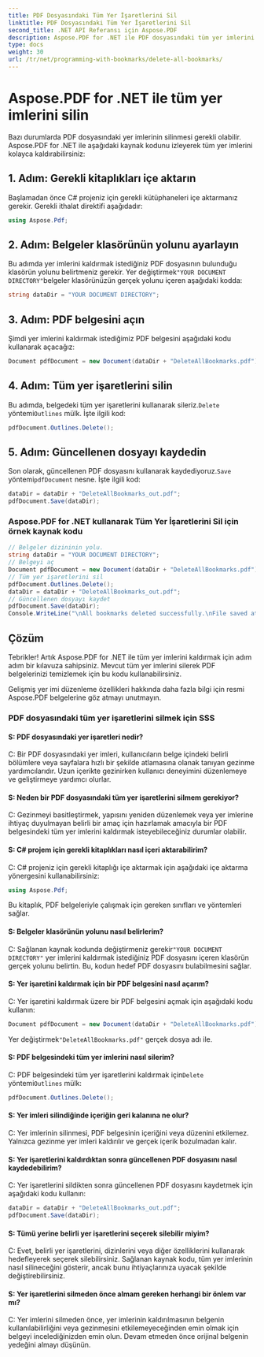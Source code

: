 ```yaml
---
title: PDF Dosyasındaki Tüm Yer İşaretlerini Sil
linktitle: PDF Dosyasındaki Tüm Yer İşaretlerini Sil
second_title: .NET API Referansı için Aspose.PDF
description: Aspose.PDF for .NET ile PDF dosyasındaki tüm yer imlerini kolayca silin.
type: docs
weight: 30
url: /tr/net/programming-with-bookmarks/delete-all-bookmarks/
---
```

# Aspose.PDF for .NET ile tüm yer imlerini silin

Bazı durumlarda PDF dosyasındaki yer imlerinin silinmesi gerekli olabilir. Aspose.PDF for .NET ile aşağıdaki kaynak kodunu izleyerek tüm yer imlerini kolayca kaldırabilirsiniz:

## 1. Adım: Gerekli kitaplıkları içe aktarın

Başlamadan önce C# projeniz için gerekli kütüphaneleri içe aktarmanız gerekir. Gerekli ithalat direktifi aşağıdadır:

```csharp
using Aspose.Pdf;
```

## 2. Adım: Belgeler klasörünün yolunu ayarlayın

 Bu adımda yer imlerini kaldırmak istediğiniz PDF dosyasının bulunduğu klasörün yolunu belirtmeniz gerekir. Yer değiştirmek`"YOUR DOCUMENT DIRECTORY"`belgeler klasörünüzün gerçek yolunu içeren aşağıdaki kodda:

```csharp
string dataDir = "YOUR DOCUMENT DIRECTORY";
```

## 3. Adım: PDF belgesini açın

Şimdi yer imlerini kaldırmak istediğimiz PDF belgesini aşağıdaki kodu kullanarak açacağız:

```csharp
Document pdfDocument = new Document(dataDir + "DeleteAllBookmarks.pdf");
```

## 4. Adım: Tüm yer işaretlerini silin

 Bu adımda, belgedeki tüm yer işaretlerini kullanarak sileriz.`Delete` yöntemi`Outlines` mülk. İşte ilgili kod:

```csharp
pdfDocument.Outlines.Delete();
```

## 5. Adım: Güncellenen dosyayı kaydedin

 Son olarak, güncellenen PDF dosyasını kullanarak kaydediyoruz.`Save` yöntemi`pdfDocument` nesne. İşte ilgili kod:

```csharp
dataDir = dataDir + "DeleteAllBookmarks_out.pdf";
pdfDocument.Save(dataDir);
```

### Aspose.PDF for .NET kullanarak Tüm Yer İşaretlerini Sil için örnek kaynak kodu 
```csharp
// Belgeler dizininin yolu.
string dataDir = "YOUR DOCUMENT DIRECTORY";
// Belgeyi aç
Document pdfDocument = new Document(dataDir + "DeleteAllBookmarks.pdf");
// Tüm yer işaretlerini sil
pdfDocument.Outlines.Delete();
dataDir = dataDir + "DeleteAllBookmarks_out.pdf";
// Güncellenen dosyayı kaydet
pdfDocument.Save(dataDir);
Console.WriteLine("\nAll bookmarks deleted successfully.\nFile saved at " + dataDir);
```

## Çözüm

Tebrikler! Artık Aspose.PDF for .NET ile tüm yer imlerini kaldırmak için adım adım bir kılavuza sahipsiniz. Mevcut tüm yer imlerini silerek PDF belgelerinizi temizlemek için bu kodu kullanabilirsiniz.

Gelişmiş yer imi düzenleme özellikleri hakkında daha fazla bilgi için resmi Aspose.PDF belgelerine göz atmayı unutmayın.

### PDF dosyasındaki tüm yer işaretlerini silmek için SSS

#### S: PDF dosyasındaki yer işaretleri nedir?

C: Bir PDF dosyasındaki yer imleri, kullanıcıların belge içindeki belirli bölümlere veya sayfalara hızlı bir şekilde atlamasına olanak tanıyan gezinme yardımcılarıdır. Uzun içerikte gezinirken kullanıcı deneyimini düzenlemeye ve geliştirmeye yardımcı olurlar.

#### S: Neden bir PDF dosyasındaki tüm yer işaretlerini silmem gerekiyor?

C: Gezinmeyi basitleştirmek, yapısını yeniden düzenlemek veya yer imlerine ihtiyaç duyulmayan belirli bir amaç için hazırlamak amacıyla bir PDF belgesindeki tüm yer imlerini kaldırmak isteyebileceğiniz durumlar olabilir.

#### S: C# projem için gerekli kitaplıkları nasıl içeri aktarabilirim?

C: C# projeniz için gerekli kitaplığı içe aktarmak için aşağıdaki içe aktarma yönergesini kullanabilirsiniz:

```csharp
using Aspose.Pdf;
```

Bu kitaplık, PDF belgeleriyle çalışmak için gereken sınıfları ve yöntemleri sağlar.

#### S: Belgeler klasörünün yolunu nasıl belirlerim?

 C: Sağlanan kaynak kodunda değiştirmeniz gerekir`"YOUR DOCUMENT DIRECTORY"` yer imlerini kaldırmak istediğiniz PDF dosyasını içeren klasörün gerçek yolunu belirtin. Bu, kodun hedef PDF dosyasını bulabilmesini sağlar.

#### S: Yer işaretini kaldırmak için bir PDF belgesini nasıl açarım?

C: Yer işaretini kaldırmak üzere bir PDF belgesini açmak için aşağıdaki kodu kullanın:

```csharp
Document pdfDocument = new Document(dataDir + "DeleteAllBookmarks.pdf");
```

 Yer değiştirmek`"DeleteAllBookmarks.pdf"` gerçek dosya adı ile.

#### S: PDF belgesindeki tüm yer imlerini nasıl silerim?

 C: PDF belgesindeki tüm yer işaretlerini kaldırmak için`Delete` yöntemi`Outlines` mülk:

```csharp
pdfDocument.Outlines.Delete();
```

#### S: Yer imleri silindiğinde içeriğin geri kalanına ne olur?

C: Yer imlerinin silinmesi, PDF belgesinin içeriğini veya düzenini etkilemez. Yalnızca gezinme yer imleri kaldırılır ve gerçek içerik bozulmadan kalır.

#### S: Yer işaretlerini kaldırdıktan sonra güncellenen PDF dosyasını nasıl kaydedebilirim?

C: Yer işaretlerini sildikten sonra güncellenen PDF dosyasını kaydetmek için aşağıdaki kodu kullanın:

```csharp
dataDir = dataDir + "DeleteAllBookmarks_out.pdf";
pdfDocument.Save(dataDir);
```

#### S: Tümü yerine belirli yer işaretlerini seçerek silebilir miyim?

C: Evet, belirli yer işaretlerini, dizinlerini veya diğer özelliklerini kullanarak hedefleyerek seçerek silebilirsiniz. Sağlanan kaynak kodu, tüm yer imlerinin nasıl silineceğini gösterir, ancak bunu ihtiyaçlarınıza uyacak şekilde değiştirebilirsiniz.

#### S: Yer işaretlerini silmeden önce almam gereken herhangi bir önlem var mı?

C: Yer imlerini silmeden önce, yer imlerinin kaldırılmasının belgenin kullanılabilirliğini veya gezinmesini etkilemeyeceğinden emin olmak için belgeyi incelediğinizden emin olun. Devam etmeden önce orijinal belgenin yedeğini almayı düşünün.